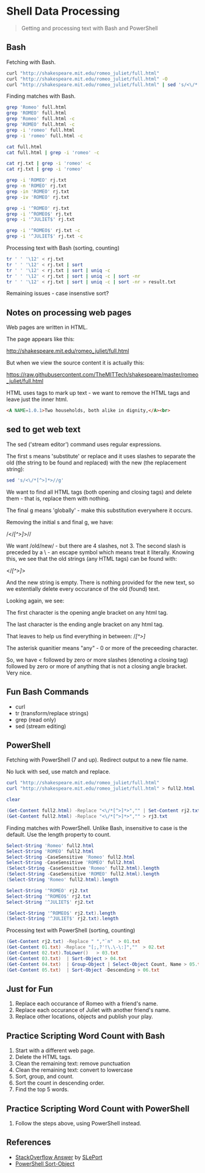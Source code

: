 # Shell Data Processing

> Getting and processing text with Bash and PowerShell

## Bash 

Fetching with Bash.

```Bash
curl "http://shakespeare.mit.edu/romeo_juliet/full.html"
curl "http://shakespeare.mit.edu/romeo_juliet/full.html" -O
curl "http://shakespeare.mit.edu/romeo_juliet/full.html" | sed 's/<\/*[^>]*>//g' > rj.txt
```

Finding matches with Bash.

```Bash
grep 'Romeo' full.html
grep 'ROMEO' full.html
grep 'Romeo' full.html -c
grep 'ROMEO' full.html -c
grep -i 'romeo' full.html
grep -i 'romeo' full.html -c

cat full.html
cat full.html | grep -i 'romeo' -c

cat rj.txt | grep -i 'romeo' -c
cat rj.txt | grep -i 'romeo'

grep -i 'ROMEO' rj.txt
grep -n 'ROMEO' rj.txt
grep -in 'ROMEO' rj.txt
grep -iv 'ROMEO' rj.txt

grep -i '^ROMEO' rj.txt
grep -i '^ROMEO$' rj.txt
grep -i '^JULIET$' rj.txt

grep -i '^ROMEO$' rj.txt -c
grep -i '^JULIET$' rj.txt -c

```

Processing text with Bash (sorting, counting)

```Bash
tr ' ' '\12' < rj.txt
tr ' ' '\12' < rj.txt | sort
tr ' ' '\12' < rj.txt | sort | uniq -c
tr ' ' '\12' < rj.txt | sort | uniq -c | sort -nr
tr ' ' '\12' < rj.txt | sort | uniq -c | sort -nr > result.txt
```

Remaining issues - case insenstive sort?

## Notes on processing web pages

Web pages are written in HTML. 

The page appears like this:

http://shakespeare.mit.edu/romeo_juliet/full.html

But when we view the source content it is actually this:

https://raw.githubusercontent.com/TheMITTech/shakespeare/master/romeo_juliet/full.html

HTML uses tags to mark up text - we want to remove the HTML tags and leave just the inner html. 

```html
<A NAME=1.0.1>Two households, both alike in dignity,</A><br>
```

## sed to get web text

The sed ('stream editor') command uses regular expressions. 

The first s means 'substitute' or replace and it uses slashes to separate the old (the string to be found and replaced) with the new (the replacement string): 

```Bash
sed 's/<\/*[^>]*>//g'
``` 

We want to find all HTML tags (both opening and closing tags) and delete them - that is, replace them with nothing. 

The final g means 'globally' - make this substitution everywhere it occurs. 

Removing the initial s and final g, we have:

/<\/*[^>]*>//

We want /old/new/ - but there are 4 slashes, not 3. The second slash is preceded by a \ - an escape symbol which means treat it literally. Knowing this, we see that the old strings (any HTML tags) can be found with:

<\/*[^>]*>

And the new string is empty. There is nothing provided for the new text, so we estentially delete every occurance of the old (found) text. 

Looking again, we see:

The first character is the opening angle bracket on any html tag. 

The last character is the ending angle bracket on any html tag. 

That leaves to help us find everything in between: \/*[^>]*

The asterisk quanitier means "any" - 0 or more of the preceeding character. 

So, we have < followed by zero or more slashes (denoting a closing tag) followed by zero or more of anything that is not a closing angle bracket. Very nice. 

## Fun Bash Commands

- curl
- tr (transform/replace strings)
- grep (read only)
- sed (stream editing)

## PowerShell

Fetching with PowerShell (7 and up). Redirect output to a new file name. 

No luck with sed, use match and replace.

```PowerShell
curl "http://shakespeare.mit.edu/romeo_juliet/full.html"
curl "http://shakespeare.mit.edu/romeo_juliet/full.html" > full2.html

clear

(Get-Content full2.html) -Replace "<\/*[^>]*>","" | Set-Content rj2.txt
(Get-Content full2.html) -Replace "<\/*[^>]*>","" > rj3.txt
```

Finding matches with PowerShell. Unlike Bash, insensitive to case is the default. Use the length property to count. 

```PowerShell
Select-String 'Romeo' full2.html
Select-String 'ROMEO' full2.html
Select-String -CaseSensitive 'Romeo' full2.html
Select-String -CaseSensitive 'ROMEO' full2.html
(Select-String -CaseSensitive 'Romeo' full2.html).length
(Select-String -CaseSensitive 'ROMEO' full2.html).length
(Select-String 'Romeo' full2.html).length

Select-String '^ROMEO' rj2.txt
Select-String '^ROMEO$' rj2.txt
Select-String '^JULIET$' rj2.txt

(Select-String '^ROMEO$' rj2.txt).length
(Select-String '^JULIET$' rj2.txt).length
```

Processing text with PowerShell (sorting, counting)

```PowerShell
(Get-Content rj2.txt) -Replace " ","`n"  > 01.txt
(Get-Content 01.txt) -Replace "[;,?'!\.\-\:]",""  > 02.txt
(Get-Content 02.txt).ToLower()   > 03.txt
(Get-Content 03.txt)  | Sort-Object > 04.txt
(Get-Content 04.txt)  | Group-Object | Select-Object Count, Name > 05.txt
(Get-Content 05.txt)  | Sort-Object -Descending > 06.txt
```

## Just for Fun

1. Replace each occurance of Romeo with a friend's name. 
1. Replace each occurance of Juliet with another friend's name. 
1. Replace other locations, objects and publish your play. 

## Practice Scripting Word Count with Bash

1. Start with a different web page. 
1. Delete the HTML tags.
1. Clean the remaining text: remove punctuation
1. Clean the remaining text: convert to lowercase
1. Sort, group, and count.
1. Sort the count in descending order. 
1. Find the top 5 words. 

## Practice Scripting Word Count with PowerShell

1. Follow the steps above, using PowerShell instead.

## References

- [StackOverflow Answer](https://stackoverflow.com/questions/35777319/extract-the-source-of-the-webpage-without-tags-using-bash) by [SLePort](https://stackoverflow.com/users/1344961/sleport)
- [PowerShell Sort-Object](https://docs.microsoft.com/en-us/powershell/module/microsoft.powershell.utility/sort-object)
